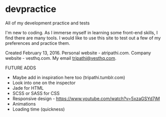 # devpractice
All of my development practice and tests

I'm new to coding. As I immerse myself in learning some front-end skills, I find there are many tools. I would like to use this site to test out a few of my preferences and practice them.

Created February 13, 2016. Personal website - atripathi.com. Company website - vesthq.com. My email tripathi@vesthq.com.

FUTURE ADDS
- Maybe add in inspiration here too (tripathi.tumblr.com)
- Look into one on the inspector
- Jade for HTML
- SCSS or SASS for CSS
- Responsive design - https://www.youtube.com/watch?v=5xzaGSYd7jM
- Animations
- Loading time (quickness)
